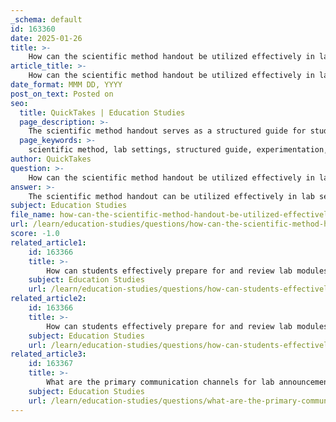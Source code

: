 ```yaml
---
_schema: default
id: 163360
date: 2025-01-26
title: >-
    How can the scientific method handout be utilized effectively in lab settings?
article_title: >-
    How can the scientific method handout be utilized effectively in lab settings?
date_format: MMM DD, YYYY
post_on_text: Posted on
seo:
  title: QuickTakes | Education Studies
  page_description: >-
    The scientific method handout serves as a structured guide for students in lab settings, promoting inquiry, data analysis, and hands-on learning while reinforcing key scientific concepts.
  page_keywords: >-
    scientific method, lab settings, structured guide, experimentation, inquiry-based learning, data analysis, hands-on activities, reproducibility, collaborative learning
author: QuickTakes
question: >-
    How can the scientific method handout be utilized effectively in lab settings?
answer: >-
    The scientific method handout can be utilized effectively in lab settings by serving as a structured guide for students to follow throughout their experiments. Here are several ways to maximize its effectiveness:\n\n1. **Step-by-Step Reference**: The handout outlines the key steps of the scientific method, which include asking a question, conducting background research, forming a hypothesis, designing and conducting an experiment, analyzing data, and drawing conclusions. Students can refer to this handout to ensure they are following each step systematically, which helps in maintaining a structured approach to their experiments.\n\n2. **Reinforcement of Concepts**: Activities like the Penny Lab, which can be adapted for various educational levels, reinforce the steps of the scientific method. By using the handout in conjunction with such activities, students can better understand how to apply theoretical concepts in practical scenarios.\n\n3. **Encouraging Inquiry**: The handout can encourage students to formulate their own research questions based on observations. This aligns with the scientific method's emphasis on inquiry and exploration, allowing students to engage more deeply with the material.\n\n4. **Data Analysis and Interpretation**: The handout can include sections on how to analyze data and interpret results. This is crucial for students to understand the importance of data in drawing valid conclusions, which is a key component of the scientific method.\n\n5. **Hands-On Activities**: Incorporating hands-on experiments that align with the steps outlined in the handout can enhance learning. For example, students can conduct experiments like the Transfer of Energy Experiment or the Fortune Telling Fish activity, using the handout to guide their process.\n\n6. **Games and Interactive Learning**: The handout can suggest games and activities that make learning about the scientific method enjoyable. For instance, a card sort activity where students match steps of the scientific method with examples can reinforce their understanding in a fun way.\n\n7. **Promoting Reproducibility**: The handout can emphasize the importance of reproducibility in experiments, encouraging students to document their methods and results clearly. This practice is essential for validating scientific findings and building a robust body of knowledge.\n\n8. **Facilitating Group Work**: In group settings, the handout can serve as a common reference point, ensuring that all group members are aligned on the steps being taken. This can enhance collaboration and communication among students.\n\nBy integrating the scientific method handout into lab activities, educators can foster a more engaging and effective learning environment that emphasizes critical thinking, problem-solving, and scientific inquiry.
subject: Education Studies
file_name: how-can-the-scientific-method-handout-be-utilized-effectively-in-lab-settings.md
url: /learn/education-studies/questions/how-can-the-scientific-method-handout-be-utilized-effectively-in-lab-settings
score: -1.0
related_article1:
    id: 163366
    title: >-
        How can students effectively prepare for and review lab modules?
    subject: Education Studies
    url: /learn/education-studies/questions/how-can-students-effectively-prepare-for-and-review-lab-modules
related_article2:
    id: 163366
    title: >-
        How can students effectively prepare for and review lab modules?
    subject: Education Studies
    url: /learn/education-studies/questions/how-can-students-effectively-prepare-for-and-review-lab-modules
related_article3:
    id: 163367
    title: >-
        What are the primary communication channels for lab announcements and updates?
    subject: Education Studies
    url: /learn/education-studies/questions/what-are-the-primary-communication-channels-for-lab-announcements-and-updates
---
```


&nbsp;